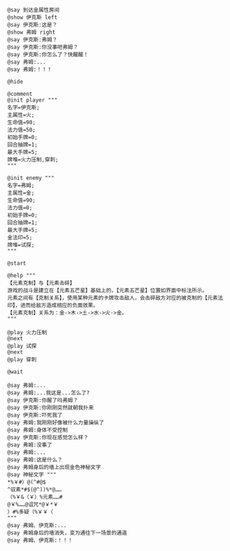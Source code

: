 ﻿```text
@say 到达金属性房间
@show 伊克斯 left
@say 伊克斯:这是？
@show 弗姆 right
@say 伊克斯:弗姆？
@say 伊克斯:你没事吧弗姆？
@say 伊克斯:你怎么了？快醒醒！
@say 弗姆:...
@say 弗姆:！！！

@hide

@comment
@init player """
名字=伊克斯;
主属性=火;
生命值=90;
法力值=50;
初始手牌=0;
回合抽牌=1;
最大手牌=5;
牌堆=火力压制,穿刺;
"""

@init enemy """
名字=弗姆;
主属性=金;
生命值=90;
法力值=0;
初始手牌=0;
回合抽牌=1;
最大手牌=5;
金法印=5;
牌堆=试探;
"""

@start

@help """
【元素克制】与【元素击碎】
游戏的战斗是建立在【元素五芒星】基础上的，【元素五芒星】位置如界面中标注所示。
元素之间有【克制关系】，使用某种元素的卡牌攻击敌人，会击碎敌方对应的被克制的【元素法印】，进而给敌方造成相应的负面效果。
【元素克制】关系为：金->木->土->水->火->金。
"""

@play 火力压制
@next
@play 试探
@next
@play 穿刺

@wait

@say 弗姆:...
@say 弗姆:...我这是...怎么了?
@say 伊克斯:你醒了吗弗姆？
@say 伊克斯:你刚刚突然就朝我扑来
@say 伊克斯:吓死我了
@say 弗姆:我刚刚好像被什么力量操纵了
@say 弗姆:身体不受控制
@say 伊克斯:你现在感觉怎么样？
@say 弗姆:没事了
@say 弗姆:...
@say 弗姆:这是什么？
@say 弗姆身后的墙上出现金色神秘文字
@say 神秘文字 """
*%￥#）@(^#@$
^驭素*#$(@^))%*@……
（%￥&（￥）%元素……#
@￥%……@诅咒*@￥*￥
）#%多疑（%￥￥（
"""
@say 弗姆、伊克斯:...
@say 弗姆身后的墙消失，变为通往下一场景的通道
@say 弗姆、伊克斯:！！！
```
